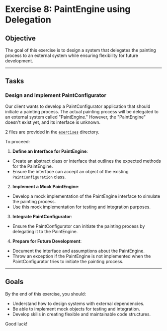 # Exercise 8: PaintEngine using Delegation

## Objective
The goal of this exercise is to design a system that delegates the painting process to an external system while ensuring flexibility for future development.

---

## Tasks

### Design and Implement PaintConfigurator
Our client wants to develop a PaintConfigurator application that should initiate a painting process. The actual painting process will be delegated to an external system called "PaintEngine." However, the "PaintEngine" doesn't exist yet, and its interface is unknown. 

2 files are provided in the [`exercises`](./exercises/) directory.

To proceed:
1. **Define an Interface for PaintEngine**:
  - Create an abstract class or interface that outlines the expected methods for the PaintEngine.
  - Ensure the interface can accept an object of the existing `PaintConfiguration` class.

2. **Implement a Mock PaintEngine**:
  - Develop a mock implementation of the PaintEngine interface to simulate the painting process.
  - Use this mock implementation for testing and integration purposes.

3. **Integrate PaintConfigurator**:
  - Ensure the PaintConfigurator can initiate the painting process by delegating it to the PaintEngine.

4. **Prepare for Future Development**:
  - Document the interface and assumptions about the PaintEngine.
  - Throw an exception if the PaintEngine is not implemented when the PaintConfigurator tries to initiate the painting process.

---

## Goals
By the end of this exercise, you should:
- Understand how to design systems with external dependencies.
- Be able to implement mock objects for testing and integration.
- Develop skills in creating flexible and maintainable code structures.

Good luck!
